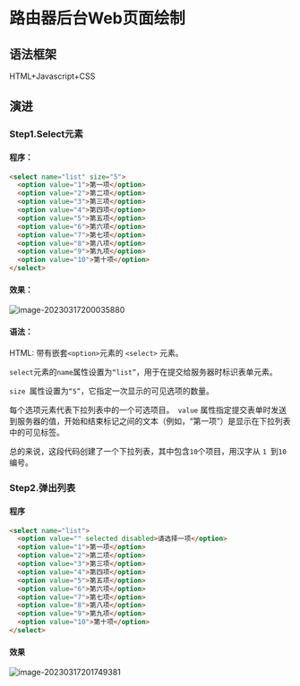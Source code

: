 # 路由器后台Web页面绘制

## 语法框架

HTML+Javascript+CSS



## 演进

### Step1.Select元素

#### 程序：

```html
<select name="list" size="5">
  <option value="1">第一项</option>
  <option value="2">第二项</option>
  <option value="3">第三项</option>
  <option value="4">第四项</option>
  <option value="5">第五项</option>
  <option value="6">第六项</option>
  <option value="7">第七项</option>
  <option value="8">第八项</option>
  <option value="9">第九项</option>
  <option value="10">第十项</option>
</select>
```

#### 效果：

 ![image-20230317200035880](https://pic-1304959529.cos.ap-guangzhou.myqcloud.com/DB/image-20230317200035880.png)

#### 语法：

HTML: 带有嵌套` <option> `元素的 `<select>` 元素。

`select`元素的`name`属性设置为`“list”`，用于在提交给服务器时标识表单元素。

`size `属性设置为`“5”`，它指定一次显示的可见选项的数量。

每个选项元素代表下拉列表中的一个可选项目。` value` 属性指定提交表单时发送到服务器的值，开始和结束标记之间的文本（例如，“第一项”）是显示在下拉列表中的可见标签。

总的来说，这段代码创建了一个下拉列表，其中包含` 10 `个项目，用汉字从 `1 `到` 10 `编号。



### Step2.弹出列表

#### 程序

```html
<select name="list">
  <option value="" selected disabled>请选择一项</option>
  <option value="1">第一项</option>
  <option value="2">第二项</option>
  <option value="3">第三项</option>
  <option value="4">第四项</option>
  <option value="5">第五项</option>
  <option value="6">第六项</option>
  <option value="7">第七项</option>
  <option value="8">第八项</option>
  <option value="9">第九项</option>
  <option value="10">第十项</option>
</select>
```

#### 效果

 ![image-20230317201749381](https://pic-1304959529.cos.ap-guangzhou.myqcloud.com/DB/image-20230317201749381.png)

